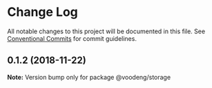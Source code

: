 # Change Log

All notable changes to this project will be documented in this file.
See [Conventional Commits](https://conventionalcommits.org) for commit guidelines.

## 0.1.2 (2018-11-22)

**Note:** Version bump only for package @voodeng/storage
